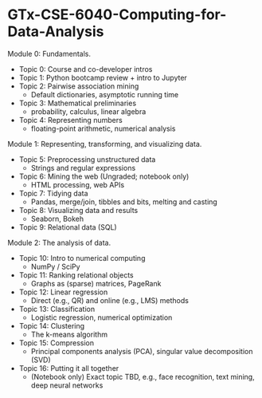 # GTx-CSE-6040-Computing-for-Data-Analysis
Module 0: Fundamentals.

 - Topic 0: Course and co-developer intros
 - Topic 1: Python bootcamp review + intro to Jupyter
 - Topic 2: Pairwise association mining 
      - Default dictionaries, asymptotic running time
 - Topic 3: Mathematical preliminaries 
      - probability, calculus, linear algebra
 - Topic 4: Representing numbers 
      - floating-point arithmetic, numerical analysis

Module 1: Representing, transforming, and visualizing data.

 - Topic 5: Preprocessing unstructured data 
      - Strings and regular expressions
 - Topic 6: Mining the web (Ungraded; notebook only) 
      - HTML processing, web APIs
 - Topic 7: Tidying data 
      - Pandas, merge/join, tibbles and bits, melting and casting
 - Topic 8: Visualizing data and results 
      - Seaborn, Bokeh
 - Topic 9: Relational data (SQL)

Module 2: The analysis of data.

 - Topic 10: Intro to numerical computing 
     - NumPy / SciPy
 - Topic 11: Ranking relational objects
     - Graphs as (sparse) matrices, PageRank
 - Topic 12: Linear regression
     - Direct (e.g., QR) and online (e.g., LMS) methods
 - Topic 13: Classification
     - Logistic regression, numerical optimization
 - Topic 14: Clustering
     - The k-means algorithm
 - Topic 15: Compression
     - Principal components analysis (PCA), singular value decomposition (SVD)
 - Topic 16: Putting it all together
     - (Notebook only) Exact topic TBD, e.g., face recognition, text mining, deep neural networks
